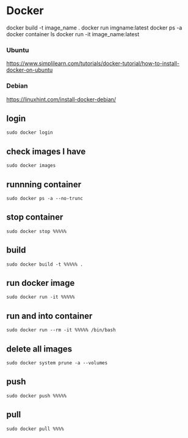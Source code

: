 # Docker

docker build -t image_name .
docker run imgname:latest
docker ps -a
docker container ls
docker run -it image_name:latest

### Ubuntu
https://www.simplilearn.com/tutorials/docker-tutorial/how-to-install-docker-on-ubuntu

### Debian
https://linuxhint.com/install-docker-debian/

## login
`sudo docker login`

## check images I have
`sudo docker images`

## runnning container
`sudo docker ps -a --no-trunc`

## stop container
`sudo docker stop %%%%%`

## build
`sudo docker build -t %%%%% .`

## run docker image
`sudo docker run -it %%%%%`

## run and into container
`sudo docker run --rm -it %%%%% /bin/bash`

## delete all images
`sudo docker system prune -a --volumes`

## push
`sudo docker push %%%%%`

## pull
`sudo docker pull %%%%`